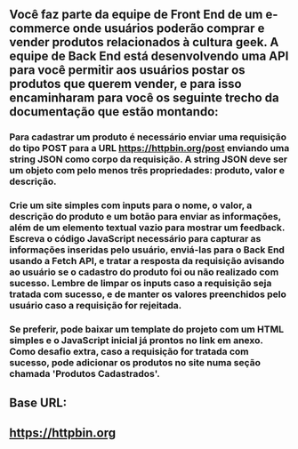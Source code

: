 ## Você faz parte da equipe de Front End de um e-commerce onde usuários poderão comprar e vender produtos relacionados à cultura geek. A equipe de Back End está desenvolvendo uma API para você permitir aos usuários postar os produtos que querem vender, e para isso encaminharam para você os seguinte trecho da documentação que estão montando: ##

### Para cadastrar um produto é necessário enviar uma requisição do tipo POST para a URL https://httpbin.org/post enviando uma string JSON como corpo da requisição. A string JSON deve ser um objeto com pelo menos três propriedades: produto, valor e descrição. ###

### Crie um site simples com inputs para o nome, o valor, a descrição do produto e um botão para enviar as informações, além de um elemento textual vazio para mostrar um feedback. Escreva o código JavaScript necessário para capturar as informações inseridas pelo usuário, enviá-las para o Back End usando a Fetch API, e tratar a resposta da requisição avisando ao usuário se o cadastro do produto foi ou não realizado com sucesso. Lembre de limpar os inputs caso a requisição seja tratada com sucesso, e de manter os valores preenchidos pelo usuário caso a requisição for rejeitada. ###

### Se preferir, pode baixar um template do projeto com um HTML simples e o JavaScript inicial já prontos no link em anexo. Como desafio extra, caso a requisição for tratada com sucesso, pode adicionar os produtos no site numa seção chamada 'Produtos Cadastrados'. ###

## Base URL:
## https://httpbin.org
